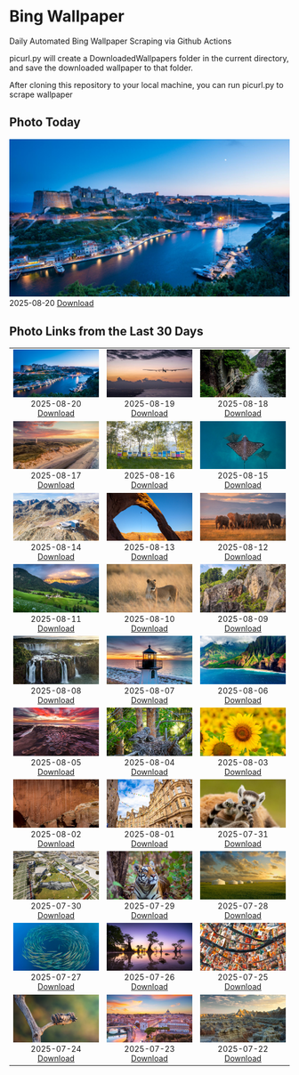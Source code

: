# Bing Wallpaper


Daily Automated Bing Wallpaper Scraping via Github Actions

picurl.py will create a DownloadedWallpapers folder in the current directory,
and save the downloaded wallpaper to that folder.

After cloning this repository to your local machine, you can run picurl.py to scrape wallpaper



## Photo Today


![](./DownloadedWallpapers/2025-08-20.jpg)2025-08-20 [Download](./DownloadedWallpapers/2025-08-20.jpg)

## Photo Links from the Last 30 Days


|      |      |      |
| :----: | :----: | :----: |
|![](./DownloadedWallpapers/2025-08-20.jpg)2025-08-20 [Download](./DownloadedWallpapers/2025-08-20.jpg)|![](./DownloadedWallpapers/2025-08-19.jpg)2025-08-19 [Download](./DownloadedWallpapers/2025-08-19.jpg)|![](./DownloadedWallpapers/2025-08-18.jpg)2025-08-18 [Download](./DownloadedWallpapers/2025-08-18.jpg)|
|![](./DownloadedWallpapers/2025-08-17.jpg)2025-08-17 [Download](./DownloadedWallpapers/2025-08-17.jpg)|![](./DownloadedWallpapers/2025-08-16.jpg)2025-08-16 [Download](./DownloadedWallpapers/2025-08-16.jpg)|![](./DownloadedWallpapers/2025-08-15.jpg)2025-08-15 [Download](./DownloadedWallpapers/2025-08-15.jpg)|
|![](./DownloadedWallpapers/2025-08-14.jpg)2025-08-14 [Download](./DownloadedWallpapers/2025-08-14.jpg)|![](./DownloadedWallpapers/2025-08-13.jpg)2025-08-13 [Download](./DownloadedWallpapers/2025-08-13.jpg)|![](./DownloadedWallpapers/2025-08-12.jpg)2025-08-12 [Download](./DownloadedWallpapers/2025-08-12.jpg)|
|![](./DownloadedWallpapers/2025-08-11.jpg)2025-08-11 [Download](./DownloadedWallpapers/2025-08-11.jpg)|![](./DownloadedWallpapers/2025-08-10.jpg)2025-08-10 [Download](./DownloadedWallpapers/2025-08-10.jpg)|![](./DownloadedWallpapers/2025-08-09.jpg)2025-08-09 [Download](./DownloadedWallpapers/2025-08-09.jpg)|
|![](./DownloadedWallpapers/2025-08-08.jpg)2025-08-08 [Download](./DownloadedWallpapers/2025-08-08.jpg)|![](./DownloadedWallpapers/2025-08-07.jpg)2025-08-07 [Download](./DownloadedWallpapers/2025-08-07.jpg)|![](./DownloadedWallpapers/2025-08-06.jpg)2025-08-06 [Download](./DownloadedWallpapers/2025-08-06.jpg)|
|![](./DownloadedWallpapers/2025-08-05.jpg)2025-08-05 [Download](./DownloadedWallpapers/2025-08-05.jpg)|![](./DownloadedWallpapers/2025-08-04.jpg)2025-08-04 [Download](./DownloadedWallpapers/2025-08-04.jpg)|![](./DownloadedWallpapers/2025-08-03.jpg)2025-08-03 [Download](./DownloadedWallpapers/2025-08-03.jpg)|
|![](./DownloadedWallpapers/2025-08-02.jpg)2025-08-02 [Download](./DownloadedWallpapers/2025-08-02.jpg)|![](./DownloadedWallpapers/2025-08-01.jpg)2025-08-01 [Download](./DownloadedWallpapers/2025-08-01.jpg)|![](./DownloadedWallpapers/2025-07-31.jpg)2025-07-31 [Download](./DownloadedWallpapers/2025-07-31.jpg)|
|![](./DownloadedWallpapers/2025-07-30.jpg)2025-07-30 [Download](./DownloadedWallpapers/2025-07-30.jpg)|![](./DownloadedWallpapers/2025-07-29.jpg)2025-07-29 [Download](./DownloadedWallpapers/2025-07-29.jpg)|![](./DownloadedWallpapers/2025-07-28.jpg)2025-07-28 [Download](./DownloadedWallpapers/2025-07-28.jpg)|
|![](./DownloadedWallpapers/2025-07-27.jpg)2025-07-27 [Download](./DownloadedWallpapers/2025-07-27.jpg)|![](./DownloadedWallpapers/2025-07-26.jpg)2025-07-26 [Download](./DownloadedWallpapers/2025-07-26.jpg)|![](./DownloadedWallpapers/2025-07-25.jpg)2025-07-25 [Download](./DownloadedWallpapers/2025-07-25.jpg)|
|![](./DownloadedWallpapers/2025-07-24.jpg)2025-07-24 [Download](./DownloadedWallpapers/2025-07-24.jpg)|![](./DownloadedWallpapers/2025-07-23.jpg)2025-07-23 [Download](./DownloadedWallpapers/2025-07-23.jpg)|![](./DownloadedWallpapers/2025-07-22.jpg)2025-07-22 [Download](./DownloadedWallpapers/2025-07-22.jpg)|


